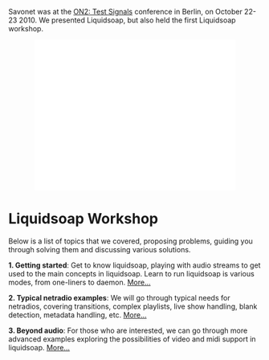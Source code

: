 Savonet was at the [ON2: Test Signals](http://testsignals.org/) conference in
Berlin, on October 22-23 2010. We presented Liquidsoap, but also held the first
Liquidsoap workshop.

<center><iframe src="//player.vimeo.com/video/16528307" width="400" height="300" frameborder="0"></iframe></center>

Liquidsoap Workshop
===================

Below is a list of topics that we covered, proposing problems,
guiding you through solving them and discussing various solutions.

**1. Getting started**:
Get to know liquidsoap, playing with audio streams to get used
to the main concepts in liquidsoap.
Learn to run liquidsoap is various modes, from one-liners to daemon.
[More...](on2_part1.html)

**2. Typical netradio examples**:
We will go through typical needs for netradios, covering transitions,
complex playlists, live show handling, blank detection, metadata handling,
etc.
[More...](on2_part2.html)

**3. Beyond audio**:
For those who are interested, we can go through more advanced examples
exploring the possibilities of video and midi support in liquidsoap.
[More...](on2_part3.html)


